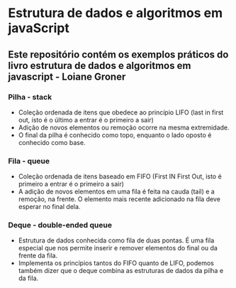 # Estrutura de dados e algoritmos em javaScript

## Este repositório contém os exemplos práticos do livro estrutura de dados e algoritmos em javascript - Loiane Groner


### Pilha - stack
 - Coleção ordenada de itens que obedece ao princípio LIFO (last in first out, isto é o último a entrar é o primeiro a sair)
 - Adição de novos elementos ou remoção ocorre na mesma extremidade.
 - O final da pilha é conhecido como topo, enquanto o lado oposto é conhecido como base.

### Fila - queue
 - Coleção ordenada de itens baseado em FIFO (First IN First Out, isto é primeiro a entrar é o primeiro a sair)
 - A adição de novos elementos em uma fila é feita na cauda (tail) e a remoção, na frente. O elemento mais recente adicionado na fila deve esperar no final dela.

### Deque - double-ended queue
 - Estrutura de dados conhecida como fila de duas pontas. É uma fila especial que nos permite inserir e remover elementos do final ou da frente da fila.
 - Implementa os princípios tantos do FIFO quanto de LIFO, podemos também dizer que o deque combina as estruturas de dados da pilha e da fila.

